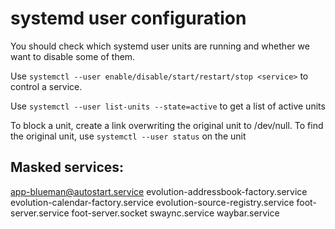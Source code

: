 # systemd user configuration

You should check which systemd user units are running and whether we want to disable some of them.

Use `systemctl --user enable/disable/start/restart/stop <service>` to control a service.

Use `systemctl --user list-units --state=active` to get a list of active units

To block a unit, create a link overwriting the original unit to /dev/null.  To find the original unit, use `systemctl --user status` on the unit

## Masked services:

app-blueman@autostart.service
evolution-addressbook-factory.service
evolution-calendar-factory.service
evolution-source-registry.service
foot-server.service
foot-server.socket
swaync.service
waybar.service
